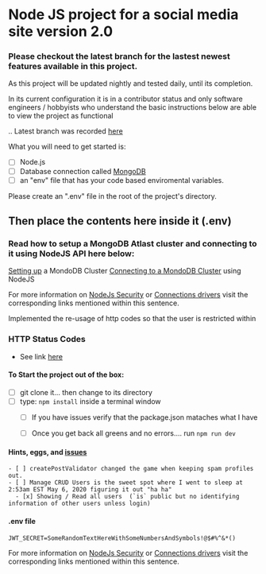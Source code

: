 # Node JS project for a social media site version 2.0

### Please checkout the latest branch for the lastest newest features available in this project.
As this project will be updated nightly and tested daily, until its completion.

In its current configuration it is in a contributor status and only software engineers / hobbyists 
who understand the basic instructions below are able to view the project as functional


.. Latest branch was recorded [here](https://github.com/Hawaiideveloper/nodeJS_SocialMediaSite/branches)
 
 
What you  will need to get started is:
- [ ] Node.js  
- [ ] Database connection called [MongoDB](https://www.mongodb.com/cloud/atlas) 
- [ ] an "env" file that has your code based enviromental variables.  

Please create an ".env" file in the root of the project's directory.

## Then place the contents here inside it (.env)
### Read how to setup a MongoDB  Atlast cluster and connecting to it using NodeJS API here below:
[Setting up](https://docs.atlas.mongodb.com/tutorial/create-new-cluster/) a MondoDB Cluster
[Connecting to a MondoDB Cluster](https://docs.atlas.mongodb.com/driver-connection/) using NodeJS

For more information on [NodeJs Security](https://docs.mongodb.com/manual/core/security-scram/) or [Connections drivers](https://docs.mongodb.com/drivers/node) visit the corresponding links mentioned within this sentence.


Implemented the re-usage of http codes so that the user is restricted within 
### HTTP Status Codes

- See link [here](error_code_definitions.md)


#### To Start the project out of the box:
- [ ] git clone it... then change to its directory 
- [ ] type: `npm install` inside a terminal window
    - [ ] If you have issues verify that the package.json mataches what I have
    - [ ] Once you get back all greens and no errors.... run `npm run dev`
    
 
 #### Hints, eggs, and [issues](https://github.com/Hawaiideveloper/nodeJS_SocialMediaSite/issues)
    - [ ] createPostValidator changed the game when keeping spam profiles out.
    - [ ] Manage CRUD Users is the sweet spot where I went to sleep at 2:53am EST May 6, 2020 figuring it out "ha ha"
      - [x] Showing / Read all users  (`is` public but no identifying information of other users unless login)  

#### .env file
```
JWT_SECRET=SomeRandomTextHereWithSomeNumbersAndSymbols!@$#%^&*()
```

For more information on [NodeJs Security](https://docs.mongodb.com/manual/core/security-scram/) or [Connections drivers](https://docs.mongodb.com/drivers/node) visit the corresponding links mentioned within this sentence.

